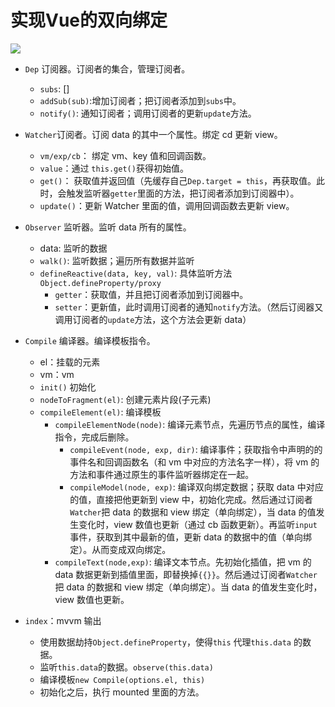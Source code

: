# 实现Vue的双向绑定

![](http://src.haledeng.com/simple-vue.png)

- `Dep` 订阅器。订阅者的集合，管理订阅者。
  - `subs`: []
  - `addSub(sub)`:增加订阅者；把订阅者添加到`subs`中。
  - `notify()`: 通知订阅者；调用订阅者的更新`update`方法。
- `Watcher`订阅者。订阅 data 的其中一个属性。绑定 cd 更新 view。
  - `vm/exp/cb`： 绑定 vm、key 值和回调函数。
  - `value`：通过 `this.get()`获得初始值。
  - `get()`： 获取值并返回值（先缓存自己`Dep.target = this`，再获取值。此时，会触发监听器`getter`里面的方法，把订阅者添加到订阅器中）。
  - `update()`：更新 Watcher 里面的值，调用回调函数去更新 view。
- `Observer` 监听器。监听 data 所有的属性。
  - data: 监听的数据
  - `walk()`: 监听数据；遍历所有数据并监听
  - `defineReactive(data, key, val)`: 具体监听方法 `Object.defineProperty/proxy`
    - `getter`：获取值，并且把订阅者添加到订阅器中。
    - `setter`：更新值，此时调用订阅者的通知`notify`方法。（然后订阅器又调用订阅者的`update`方法，这个方法会更新 data）
- `Compile` 编译器。编译模板指令。

  - el：挂载的元素
  - vm：vm
  - `init()` 初始化
  - `nodeToFragment(el)`: 创建元素片段(子元素)
  - `compileElement(el)`: 编译模板
    - `compileElementNode(node)`: 编译元素节点，先遍历节点的属性，编译指令，完成后删除。
      - `compileEvent(node, exp, dir)`: 编译事件；获取指令中声明的的事件名和回调函数名（和 vm 中对应的方法名字一样），将 vm 的方法和事件通过原生的事件监听器绑定在一起。
      - `compileModel(node, exp)`: 编译双向绑定数据；获取 data 中对应的值，直接把他更新到 view 中，初始化完成。然后通过订阅者`Watcher`把 data 的数据和 view 绑定（单向绑定），当 data 的值发生变化时，view 数值也更新（通过 cb 函数更新）。再监听`input`事件，获取到其中最新的值，更新 data 的数据中的值（单向绑定）。从而变成双向绑定。
    - `compileText(node,exp)`: 编译文本节点。先初始化插值，把 vm 的 data 数据更新到插值里面，即替换掉`{{}}`。然后通过订阅者`Watcher`把 data 的数据和 view 绑定（单向绑定）。当 data 的值发生变化时，view 数值也更新。

- `index`：mvvm 输出
  - 使用数据劫持`Object.defineProperty`，使得`this` 代理`this.data` 的数据。
  - 监听`this.data`的数据。`observe(this.data)`
  - 编译模板`new Compile(options.el, this)`
  - 初始化之后，执行 mounted 里面的方法。